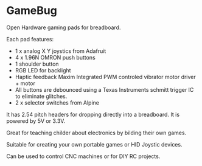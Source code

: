 # GameBug
Open Hardware gaming pads for breadboard. 

Each pad features:
* 1 x analog X Y joystics from Adafruit
* 4 x 1.96N OMRON push buttons
* 1 shoulder button
* RGB LED for backlight
* Haptic feedback Maxim Integrated PWM controled vibrator motor driver + motor
* All buttons are debounced using a Texas Instruments schmitt trigger IC to eliminate glitches. 
* 2 x selector switches from Alpine 

It has 2.54 pitch headers for dropping directly into a breadboard. It is powered by 5V or 3.3V.

Great for teaching childer about electronics by bilding their own games.

Suitable for creating your own portable games or HID Joystic devices. 

Can be used to control CNC machines or for DIY RC projects. 

 
